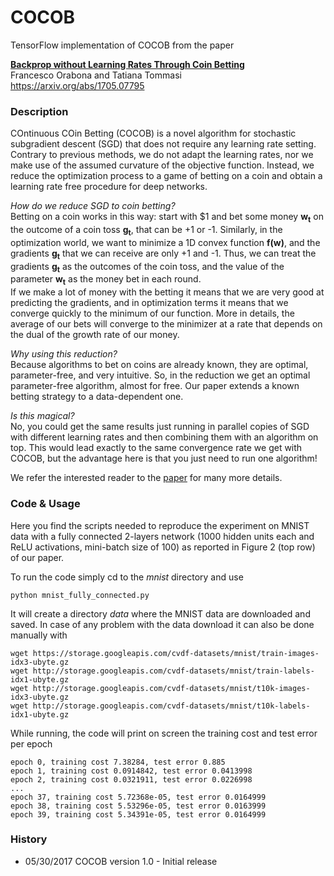 # COCOB
TensorFlow implementation of COCOB from the paper

**[Backprop without Learning Rates Through Coin Betting](https://arxiv.org/abs/1705.07795)**  
Francesco Orabona and Tatiana Tommasi  
https://arxiv.org/abs/1705.07795  

### Description

COntinuous COin Betting (COCOB) is a novel algorithm for stochastic subgradient descent (SGD) that does not require 
any learning rate setting. Contrary to previous methods, we do not adapt the learning rates, nor we make use of the 
assumed curvature of the objective function. Instead, we reduce the optimization process to a game of betting on a 
coin and obtain a learning rate free procedure for deep networks.

*How do we reduce SGD to coin betting?*  
Betting on a coin works in this way: start with $1 and bet some money **w<sub>t</sub>** on the outcome of a coin toss 
**g<sub>t</sub>**, that can be +1 or -1. Similarly, in the optimization world, we want to minimize a 1D convex function 
**f(w)**, and the gradients **g<sub>t</sub>** that we can receive are only +1 and -1. Thus, we can treat the gradients 
**g<sub>t</sub>** as the outcomes of the coin toss, and the value of the parameter **w<sub>t</sub>** as the money bet in 
each round.  
If we make a lot of money with the betting it means that we are very good at predicting the gradients, and in optimization 
terms it means that we converge quickly to the minimum of our function. More in details, the average of our bets will converge 
to the minimizer at a rate that depends on the dual of the growth rate of our money.

*Why using this reduction?*  
Because algorithms to bet on coins are already known, they are optimal, parameter-free, and very intuitive. So, in the 
reduction we get an optimal parameter-free algorithm, almost for free. Our paper extends a known betting strategy to 
a data-dependent one.

*Is this magical?*  
No, you could get the same results just running in parallel copies of SGD with different learning rates and then combining them
with an algorithm on top. This would lead exactly to the same convergence rate we get with COCOB, but the advantage here is that 
you just need to run one algorithm!

We refer the interested reader to the [paper](https://arxiv.org/abs/1705.07795) for many more details.

### Code & Usage

Here you find the scripts needed to reproduce the experiment on MNIST data with a fully connected 2-layers network (1000 hidden units each and ReLU activations, mini-batch size of 100) as reported in Figure 2 (top row) of our paper.   

To run the code simply cd to the *mnist* directory and use

```
python mnist_fully_connected.py
```

It will create a directory *data* where the MNIST data are downloaded and saved. In case of any problem with the data download
it can also be done manually with 

```
wget https://storage.googleapis.com/cvdf-datasets/mnist/train-images-idx3-ubyte.gz
wget http://storage.googleapis.com/cvdf-datasets/mnist/train-labels-idx1-ubyte.gz
wget http://storage.googleapis.com/cvdf-datasets/mnist/t10k-images-idx3-ubyte.gz
wget http://storage.googleapis.com/cvdf-datasets/mnist/t10k-labels-idx1-ubyte.gz
```
While running, the code will print on screen the training cost and test error per epoch

```
epoch 0, training cost 7.38284, test error 0.885 
epoch 1, training cost 0.0914842, test error 0.0413998 
epoch 2, training cost 0.0321911, test error 0.0226998
...
epoch 37, training cost 5.72368e-05, test error 0.0164999 
epoch 38, training cost 5.53296e-05, test error 0.0163999 
epoch 39, training cost 5.34391e-05, test error 0.0164999
```

### History

* 05/30/2017  COCOB version 1.0 - Initial release
